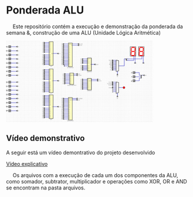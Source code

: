 # Ponderada ALU
&emsp; Este repositório contém a execução e demonstração da ponderada da semana &, construção de uma ALU (Unidade Lógica Aritmética)

<img src="./assets/image.png" width="400"/>

## Vídeo demonstrativo
A seguir está um vídeo demontrativo do projeto desenvolvido 

[Vídeo explicativo](https://youtu.be/9r6lxBq7IvY)

&emsp; Os arquivos com a execução de cada um dos componentes da ALU, como somador, subtrator, multiplicador e operações como XOR, OR e AND se encontram na pasta arquivos.